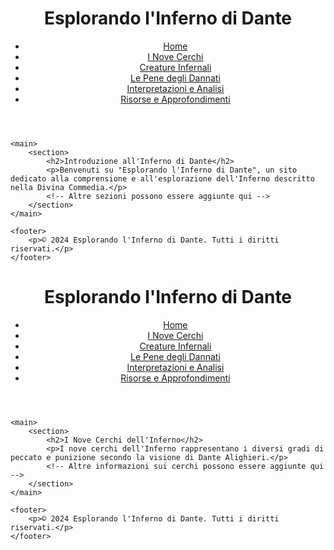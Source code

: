<!DOCTYPE html>
<html lang="it">
<head>
    <meta charset="UTF-8">
    <meta name="viewport" content="width=device-width, initial-scale=1.0">
    <title>Esplorando l'Inferno di Dante</title>
    <link rel="stylesheet" href="style.css">
</head>
<body>
    <header>
        <h1>Esplorando l'Inferno di Dante</h1>
        <nav>
            <ul>
                <li><a href="index.html">Home</a></li>
                <li><a href="nove_cerchi.html">I Nove Cerchi</a></li>
                <li><a href="creature_infernali.html">Creature Infernali</a></li>
                <li><a href="pene_dannati.html">Le Pene degli Dannati</a></li>
                <li><a href="interpretazioni_analisi.html">Interpretazioni e Analisi</a></li>
                <li><a href="risorse_approfondimenti.html">Risorse e Approfondimenti</a></li>
            </ul>
        </nav>
    </header>
    
    <main>
        <section>
            <h2>Introduzione all'Inferno di Dante</h2>
            <p>Benvenuti su "Esplorando l'Inferno di Dante", un sito dedicato alla comprensione e all'esplorazione dell'Inferno descritto nella Divina Commedia.</p>
            <!-- Altre sezioni possono essere aggiunte qui -->
        </section>
    </main>

    <footer>
        <p>© 2024 Esplorando l'Inferno di Dante. Tutti i diritti riservati.</p>
    </footer>
</body>
</html>
<!DOCTYPE html>
<html lang="it">
<head>
    <meta charset="UTF-8">
    <meta name="viewport" content="width=device-width, initial-scale=1.0">
    <title>I Nove Cerchi dell'Inferno</title>
    <link rel="stylesheet" href="style.css">
</head>
<body>
    <header>
        <h1>Esplorando l'Inferno di Dante</h1>
        <nav>
            <ul>
                <li><a href="index.html">Home</a></li>
                <li><a href="nove_cerchi.html">I Nove Cerchi</a></li>
                <li><a href="creature_infernali.html">Creature Infernali</a></li>
                <li><a href="pene_dannati.html">Le Pene degli Dannati</a></li>
                <li><a href="interpretazioni_analisi.html">Interpretazioni e Analisi</a></li>
                <li><a href="risorse_approfondimenti.html">Risorse e Approfondimenti</a></li>
            </ul>
        </nav>
    </header>
    
    <main>
        <section>
            <h2>I Nove Cerchi dell'Inferno</h2>
            <p>I nove cerchi dell'Inferno rappresentano i diversi gradi di peccato e punizione secondo la visione di Dante Alighieri.</p>
            <!-- Altre informazioni sui cerchi possono essere aggiunte qui -->
        </section>
    </main>

    <footer>
        <p>© 2024 Esplorando l'Inferno di Dante. Tutti i diritti riservati.</p>
    </footer>
</body>
</html>
